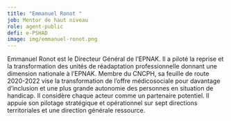 ```yaml
---
title: "Emmanuel Ronot "
job: Mentor de haut niveau
role: agent-public
defi: e-PSHAD
image: img/emmanuel-ronot.png
---
```

Emmanuel Ronot est le Directeur Général de l’EPNAK. Il a piloté la reprise et la transformation des unités de réadaptation professionnelle donnant une dimension nationale à l’EPNAK. Membre du CNCPH, sa feuille de route 2020-2022 vise la transformation de l’offre médicosociale pour davantage d’inclusion et une plus grande autonomie des personnes en situation de handicap. Il considère chaque acteur comme un partenaire potentiel. Il appuie son pilotage stratégique et opérationnel sur sept directions territoriales et une direction générale ressource.